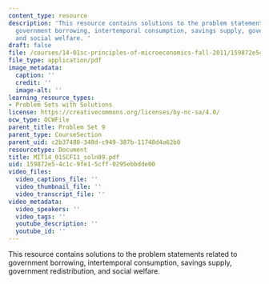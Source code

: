 ```yaml
---
content_type: resource
description: 'This resource contains solutions to the problem statements related to
  government borrowing, intertemporal consumption, savings supply, government redistribution,
  and social welfare. '
draft: false
file: /courses/14-01sc-principles-of-microeconomics-fall-2011/159872e54c1c9fe15cff0295ebbdde00_MIT14_01SCF11_soln09.pdf
file_type: application/pdf
image_metadata:
  caption: ''
  credit: ''
  image-alt: ''
learning_resource_types:
- Problem Sets with Solutions
license: https://creativecommons.org/licenses/by-nc-sa/4.0/
ocw_type: OCWFile
parent_title: Problem Set 9
parent_type: CourseSection
parent_uid: c2b37480-348d-c949-387b-11748d4a62b0
resourcetype: Document
title: MIT14_01SCF11_soln09.pdf
uid: 159872e5-4c1c-9fe1-5cff-0295ebbdde00
video_files:
  video_captions_file: ''
  video_thumbnail_file: ''
  video_transcript_file: ''
video_metadata:
  video_speakers: ''
  video_tags: ''
  youtube_description: ''
  youtube_id: ''
---
```

This resource contains solutions to the problem statements related to government borrowing, intertemporal consumption, savings supply, government redistribution, and social welfare.